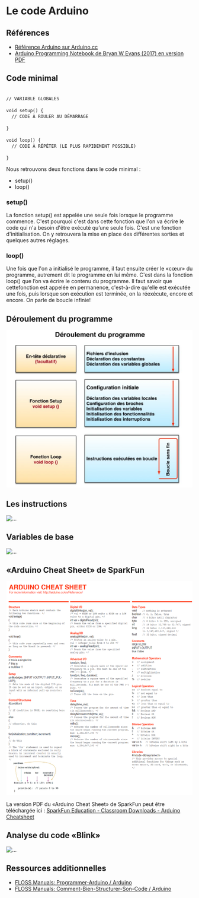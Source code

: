 # Le code Arduino

## Références

* [Référence Arduino sur Arduino.cc](https://www.arduino.cc/reference/en/)
* [Arduino Programming Notebook de Bryan W Evans (2017) en version PDF](../pdf/arduino_programming_notebook-bryan_w_evans.pdf)


## Code minimal

```arduino

// VARIABLE GLOBALES

void setup() {
  // CODE À ROULER AU DÉMARRAGE

}

void loop() {
  // CODE À RÉPÉTER (LE PLUS RAPIDEMENT POSSIBLE)

}
```
Nous retrouvons deux fonctions dans le code minimal :  <!-- dans le reste du texte, c'écrit plutôt sous la forme On retrouve  --> 
* setup()
* loop()

### setup()

La fonction setup() est appelée une seule fois lorsque le programme commence. C'est pourquoi c'est dans cette fonction que l'on va écrire le code qui n'a besoin d'être exécuté qu’une seule fois. C'est une  fonction d'initialisation. On y retrouvera la mise en place des différentes sorties et quelques autres réglages.

### loop()

Une fois que l'on a initialisé le programme, il faut ensuite créer le «cœur» du programme, autrement dit le programme en lui même. C'est dans la fonction loop() que l’on va écrire le contenu du programme. Il faut savoir que cettefonction  <!-- manque un espace entre les 2 mots -->  est appelée en permanence, c'est-à-dire qu'elle est exécutée une fois, puis lorsque son exécution est terminée, on la réexécute, encore et encore. On parle de boucle infinie!

## Déroulement du programme

![...](./Slide1.SVG)

## Les instructions 


![...](./Slide3.SVG)

## Variables de base

![...](./Slide4.SVG)

## «Arduino Cheat Sheet» de SparkFun

![Capture d'écran du «Arduino Cheat Sheet» de SparkFun](./sparkfun_arduino_cheat_sheat.png)

La version PDF du «Arduino Cheat Sheet» de SparkFun peut être téléchargée ici : [SparkFun Education - Classroom Downloads - Arduino Cheatsheet](https://sparkfuneducation.com/classroom-downloads/arduino-cheatsheet.html)

## Analyse du code «Blink»

![...](./Slide5.SVG)

## Ressources additionnelles

* [FLOSS Manuals: Programmer-Arduino / Arduino](https://fr.flossmanuals.net/arduino/programmer-arduino/)
* [FLOSS Manuals: Comment-Bien-Structurer-Son-Code / Arduino](https://fr.flossmanuals.net/arduino/comment-bien-structurer-son-code/)

